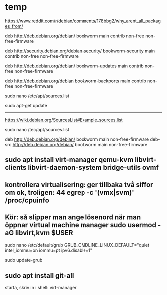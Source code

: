# temp

https://www.reddit.com/r/debian/comments/178bbg2/why_arent_all_packages_from/



deb http://deb.debian.org/debian/ bookworm main contrib non-free non-free-firmware

deb http://security.debian.org/debian-security/ bookworm-security main contrib non-free non-free-firmware

deb http://deb.debian.org/debian/ bookworm-updates main contrib non-free non-free-firmware

deb http://deb.debian.org/debian bookworm-backports main contrib non-free non-free-firmware


sudo nano /etc/apt/sources.list

sudo apt-get update

-------------------------------------------------------------------------------------------------------

https://wiki.debian.org/SourcesList#Example_sources.list

sudo nano /tec/apt/sources.list

deb http://deb.debian.org/debian/ bookworm main non-free-firmware
deb-src http://deb.debian.org/debian/ bookworm main non-free-firmware

sudo apt install virt-manager qemu-kvm libvirt-clients libvirt-daemon-system bridge-utils ovmf
-------------------------------------------
kontrollera virtualisering: ger tillbaka två siffor om ok, troligen: 44
egrep -c '(vmx|svm)' /proc/cpuinfo
--------------------------------------
Kör: så slipper man ange lösenord när man öppnar virtual machine manager
sudo usermod -aG libvirt,kvm $USER
----------------------
sudo nano /etc/default/grub
GRUB_CMDLINE_LINUX_DEFAULT="quiet intel_iommu=on iommu=pt ipv6.disable=1"

sudo update-grub

sudo apt install git-all
----------------------

starta, skriv in i shell:
virt-manager
